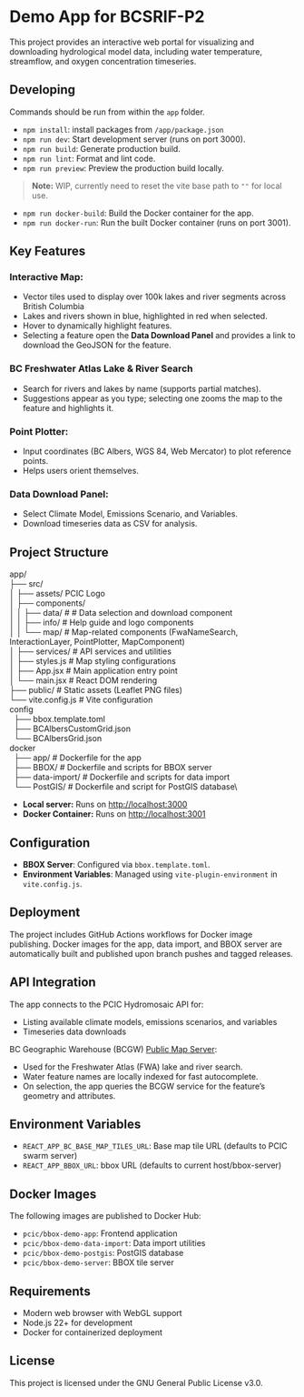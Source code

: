 # Demo App for BCSRIF-P2

This project provides an interactive web portal for visualizing and downloading hydrological model data, including water temperature, streamflow, and oxygen concentration timeseries.

## Developing

Commands should be run from within the `app` folder.

- `npm install`: install packages from `/app/package.json`
- `npm run dev`: Start development server (runs on port 3000).
- `npm run build`: Generate production build.
- `npm run lint`: Format and lint code.
- `npm run preview`: Preview the production build locally.

> **Note:** WIP, currently need to reset the vite base path to `""` for local use.

- `npm run docker-build`: Build the Docker container for the app.
- `npm run docker-run`: Run the built Docker container (runs on port 3001).

## Key Features

### Interactive Map:

- Vector tiles used to display over 100k lakes and river segments across British Columbia
- Lakes and rivers shown in blue, highlighted in red when selected.
- Hover to dynamically highlight features.
- Selecting a feature open the **Data Download Panel** and provides a link to download the GeoJSON for the feature.

### BC Freshwater Atlas Lake & River Search

- Search for rivers and lakes by name (supports partial matches).
- Suggestions appear as you type; selecting one zooms the map to the feature and highlights it.

### Point Plotter:

- Input coordinates (BC Albers, WGS 84, Web Mercator) to plot reference points.
- Helps users orient themselves.

### Data Download Panel:

- Select Climate Model, Emissions Scenario, and Variables.
- Download timeseries data as CSV for analysis.

## Project Structure

app/\
├── src/\
│ ├── assets/ PCIC Logo\
│ ├── components/\
│ │ ├── data/ # # Data selection and download component\
│ │ ├── info/ # Help guide and logo components\
│ │ └── map/ # Map-related components (FwaNameSearch, InteractionLayer, PointPlotter, MapComponent)\
│ ├── services/ # API services and utilities\
│ ├── styles.js # Map styling configurations\
│ ├── App.jsx # Main application entry point\
│ └── main.jsx # React DOM rendering\
├── public/ # Static assets (Leaflet PNG files)\
└── vite.config.js # Vite configuration\
config\
  ├── bbox.template.toml\
  ├── BCAlbersCustomGrid.json\
  └── BCAlbersGrid.json\
docker\
  ├── app/ # Dockerfile for the app\
  ├── BBOX/ # Dockerfile and scripts for BBOX server\
  ├── data-import/ # Dockerfile and scripts for data import\
  └── PostGIS/ # Dockerfile and script for PostGIS database\

- **Local server:** Runs on [http://localhost:3000](http://localhost:3000)
- **Docker Container:** Runs on [http://localhost:3001](http://localhost:3001)

## Configuration

- **BBOX Server**: Configured via `bbox.template.toml`.
- **Environment Variables**: Managed using `vite-plugin-environment` in `vite.config.js`.

## Deployment

The project includes GitHub Actions workflows for Docker image publishing. Docker images for the app, data import, and BBOX server are automatically built and published upon branch pushes and tagged releases.

## API Integration

The app connects to the PCIC Hydromosaic API for:

- Listing available climate models, emissions scenarios, and variables
- Timeseries data downloads

BC Geographic Warehouse (BCGW) [Public Map Server](https://delivery.maps.gov.bc.ca/arcgis/rest/services/mpcm/bcgwpub/MapServer):

- Used for the Freshwater Atlas (FWA) lake and river search.
- Water feature names are locally indexed for fast autocomplete.
- On selection, the app queries the BCGW service for the feature’s geometry and attributes.

## Environment Variables

- `REACT_APP_BC_BASE_MAP_TILES_URL`: Base map tile URL (defaults to PCIC swarm server)
- `REACT_APP_BBOX_URL`: bbox URL (defaults to current host/bbox-server)

## Docker Images

The following images are published to Docker Hub:

- `pcic/bbox-demo-app`: Frontend application
- `pcic/bbox-demo-data-import`: Data import utilities
- `pcic/bbox-demo-postgis`: PostGIS database
- `pcic/bbox-demo-server`: BBOX tile server

## Requirements

- Modern web browser with WebGL support
- Node.js 22+ for development
- Docker for containerized deployment

## License

This project is licensed under the GNU General Public License v3.0.
